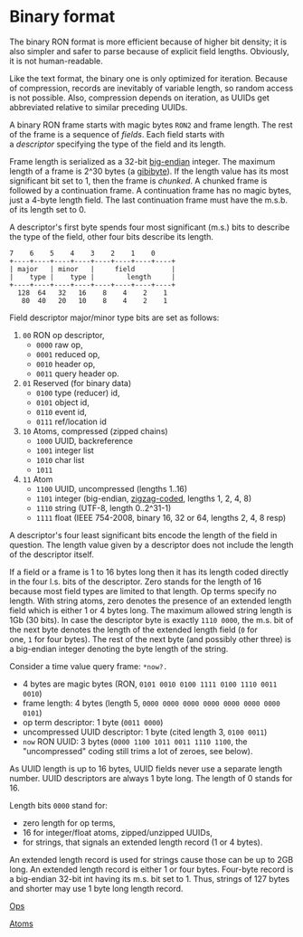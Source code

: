 # Binary format

The binary RON format is more efficient because of higher bit density; it is also simpler and safer to parse because of explicit field lengths. Obviously, it is not human-readable.

Like the text format, the binary one is only optimized for iteration. Because of compression, records are inevitably of variable length, so random access is not possible. Also, compression depends on iteration, as UUIDs get abbreviated relative to similar preceding UUIDs.

A binary RON frame starts with magic bytes `RON2` and frame length. The rest of the frame is a sequence of *fields*. Each field starts with a *descriptor* specifying the type of the field and its length.

Frame length is serialized as a 32-bit [big-endian](https://en.wikipedia.org/wiki/Endianness) integer. The maximum length of a frame is 2^30 bytes (a [gibibyte](https://en.wikipedia.org/wiki/Gigabyte)). If the length value has its most significant bit set to 1, then the frame is *chunked*. A chunked frame is followed by a continuation frame. A continuation frame has no magic bytes, just a 4-byte length field. The last continuation frame must have the m.s.b. of its length set to 0.

A descriptor's first byte spends four most significant (m.s.) bits to describe the type of the field, other four bits describe its length.

    7    6    5    4    3    2    1    0
    +----+----+----+----+----+----+----+----+
    | major   | minor   |     field         |
    |    type |    type |        length     |
    +----+----+----+----+----+----+----+----+
      128  64   32   16    8    4    2    1
       80  40   20   10    8    4    2    1

Field descriptor major/minor type bits are set as follows:

1. `00` RON op descriptor,
    - `0000` raw op,
    - `0001` reduced op,
    - `0010` header op,
    - `0011` query header op.
2. `01` Reserved (for binary data)
    - `0100` type (reducer) id,
    - `0101` object id,
    - `0110` event id,
    - `0111` ref/location id
3. `10` Atoms, compressed (zipped chains)
    - `1000` UUID, backreference
    - `1001` integer list
    - `1010` char list
    - `1011`
4. `11` Atom
    - `1100` UUID, uncompressed (lengths 1..16)
    - `1101` integer (big-endian, [zigzag-coded](https://developers.google.com/protocol-buffers/docs/encoding#signed-integers), lengths 1, 2, 4, 8)
    - `1110` string (UTF-8, length 0..2^31-1)
    - `1111` float (IEEE 754-2008, binary 16, 32 or 64, lengths 2, 4, 8 resp)

A descriptor's four least significant bits encode the length of the field in question. The length value given by a descriptor does not include the length of the descriptor itself.

If a field or a frame is 1 to 16 bytes long then it has its length coded directly in the four l.s. bits of the descriptor. Zero stands for the length of 16 because most field types are limited to that length. Op terms specify no length. With string atoms, zero denotes the presence of an extended length field which is either 1 or 4 bytes long. The maximum allowed string length is 1Gb (30 bits). In case the descriptor byte is exactly `1110 0000`, the m.s. bit of the next byte denotes the length of the extended length field (`0` for one, `1` for four bytes). The rest of the next byte (and possibly other three) is a big-endian integer denoting the byte length of the string.

Consider a time value query frame: `*now?.`

- 4 bytes are magic bytes (RON, `0101 0010 0100 1111 0100 1110 0011 0010`)
- frame length: 4 bytes (length 5, `0000 0000 0000 0000 0000 0000 0000 0101`)
- op term descriptor: 1 byte (`0011 0000`)
- uncompressed UUID descriptor: 1 byte (cited length 3, `0100 0011`)
- `now` RON UUID: 3 bytes (`0000 1100 1011 0011 1110 1100`, the "uncompressed" coding still trims a lot of zeroes, see below).

As UUID length is up to 16 bytes, UUID fields never use a separate length number. UUID descriptors are always 1 byte long. The length of 0 stands for 16.

Length bits `0000` stand for:

- zero length for op terms,
- 16 for integer/float atoms, zipped/unzipped UUIDs,
- for strings, that signals an extended length record (1 or 4 bytes).

An extended length record is used for strings cause those can be up to 2GB long. An extended length record is either 1 or four bytes. Four-byte record is a big-endian 32-bit int having its m.s. bit set to 1. Thus, strings of 127 bytes and shorter may use 1 byte long length record.

[Ops](./Ops-76f6b903-f0df-4a48-83ac-9130ac98a7c5.md)

[Atoms](./Atoms-5ac780a3-7d3f-4f2b-a49e-cc86264a8c2d.md)